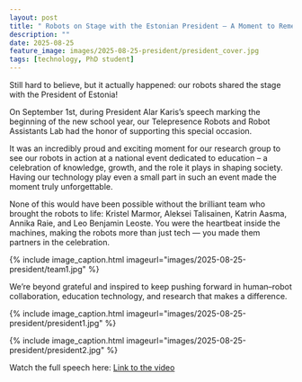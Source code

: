 ```yaml
---
layout: post
title: " Robots on Stage with the Estonian President – A Moment to Remember"
description: ""
date: 2025-08-25
feature_image: images/2025-08-25-president/president_cover.jpg
tags: [technology, PhD student]
---
```

Still hard to believe, but it actually happened: our robots shared the stage with the President of Estonia! 

On September 1st, during President Alar Karis’s speech marking the beginning of the new school year, our Telepresence Robots and Robot Assistants Lab had the honor of supporting this special occasion.

<!--more-->

It was an incredibly proud and exciting moment for our research group to see our robots in action at a national event dedicated to education – a celebration of knowledge, growth, and the role it plays in shaping society. Having our technology play even a small part in such an event made the moment truly unforgettable.

None of this would have been possible without the brilliant team who brought the robots to life: Kristel Marmor, Aleksei Talisainen, Katrin Aasma, Annika Raie, and Leo Benjamin Leoste.  You were the heartbeat inside the machines, making the robots more than just tech — you made them partners in the celebration.

{% include image_caption.html imageurl="images/2025-08-25-president/team1.jpg" %}

We’re beyond grateful and inspired to keep pushing forward in human–robot collaboration, education technology, and research that makes a difference.

{% include image_caption.html imageurl="images/2025-08-25-president/president1.jpg" %}

{% include image_caption.html imageurl="images/2025-08-25-president/president2.jpg" %}

Watch the full speech here: [Link to the video](https://lnkd.in/dr3QnvGR)







